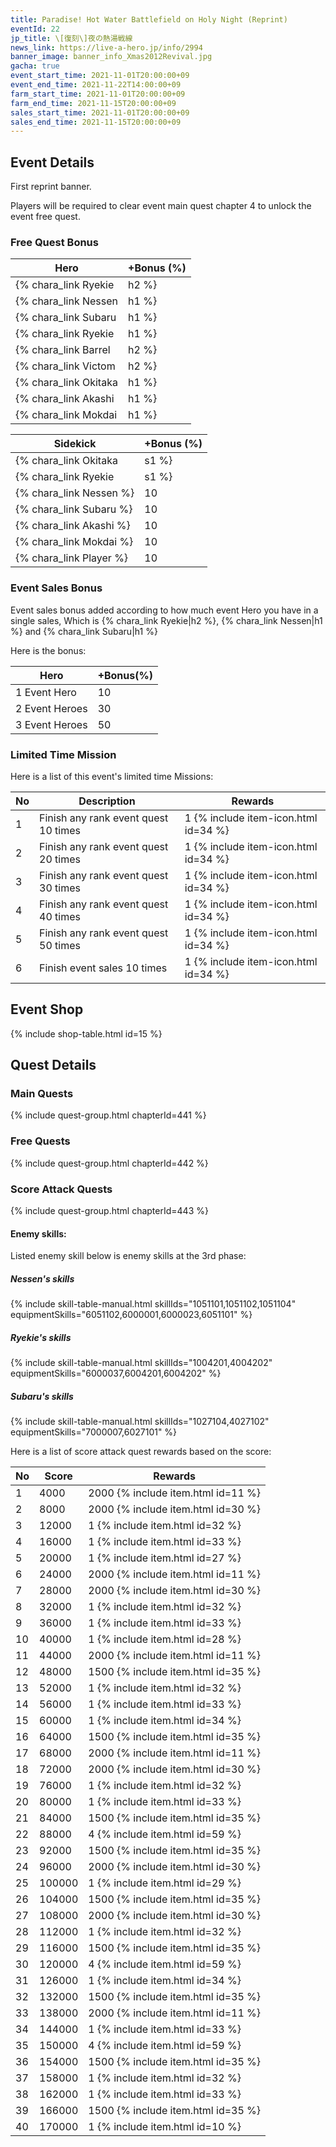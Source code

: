 ```yaml
---
title: Paradise! Hot Water Battlefield on Holy Night (Reprint)
eventId: 22
jp_title: \[復刻\]夜の熱湯戦線
news_link: https://live-a-hero.jp/info/2994
banner_image: banner_info_Xmas2012Revival.jpg
gacha: true
event_start_time: 2021-11-01T20:00:00+09
event_end_time: 2021-11-22T14:00:00+09
farm_start_time: 2021-11-01T20:00:00+09
farm_end_time: 2021-11-15T20:00:00+09
sales_start_time: 2021-11-01T20:00:00+09
sales_end_time: 2021-11-15T20:00:00+09
---
```


## Event Details

First reprint banner.

Players will be required to clear event main quest chapter 4 to unlock the event free quest.

### Free Quest Bonus

| Hero | +Bonus (%)|
|------------|--------------|
| {% chara_link Ryekie|h2 %} | 40 |
| {% chara_link Nessen|h1 %}  | 40 |
| {% chara_link Subaru|h1 %}  | 30 |
| {% chara_link Ryekie|h1 %} | 20 |
| {% chara_link Barrel|h2 %} | 20 |
| {% chara_link Victom|h2 %} | 20 |
| {% chara_link Okitaka|h1 %} | 10 |
| {% chara_link Akashi|h1 %}  | 10 |
| {% chara_link Mokdai|h1 %} | 10 | 


| Sidekick | +Bonus (%) |
|-------------|---------------|
| {% chara_link Okitaka|s1 %} | 10 | 
| {% chara_link Ryekie|s1 %} | 10 | 
| {% chara_link Nessen %}  | 10 | 
| {% chara_link Subaru %}  | 10 | 
| {% chara_link Akashi %} | 10 | 
| {% chara_link Mokdai %} | 10 | 
| {% chara_link Player %} | 10 | 

### Event Sales Bonus

Event sales bonus added according to how much event Hero you have in a single sales, Which is
{% chara_link Ryekie|h2 %}, {% chara_link Nessen|h1 %} and {% chara_link Subaru|h1 %}  

Here is the bonus:

| Hero   | +Bonus(%) |
|--------|-----------|
| 1 Event Hero   |     10    |
| 2 Event Heroes |     30    |
| 3 Event Heroes |     50    |

### Limited Time Mission

Here is a list of this event's limited time Missions:

| No  | Description      | Rewards      |
|----|-----------------------------------------------------------|----------------|
| 1  | Finish any rank event quest 10 times | 1 {% include item-icon.html id=34 %}    |
| 2  | Finish any rank event quest 20 times | 1 {% include item-icon.html id=34 %}    |
| 3  | Finish any rank event quest 30 times | 1 {% include item-icon.html id=34 %}    |
| 4  | Finish any rank event quest 40 times | 1 {% include item-icon.html id=34 %}    |
| 5  | Finish any rank event quest 50 times | 1 {% include item-icon.html id=34 %}    |
| 6  | Finish event sales 10 times | 1 {% include item-icon.html id=34 %}    |

## Event Shop

{% include shop-table.html id=15 %}

## Quest Details

### Main Quests

{% include quest-group.html chapterId=441 %}

### Free Quests

{% include quest-group.html chapterId=442 %}

### Score Attack Quests

{% include quest-group.html chapterId=443 %}

#### Enemy skills:

Listed enemy skill below is enemy skills at the 3rd phase:

##### Nessen's skills

{% include skill-table-manual.html skillIds="1051101,1051102,1051104" equipmentSkills="6051102,6000001,6000023,6051101" %}

##### Ryekie's skills

{% include skill-table-manual.html skillIds="1004201,4004202" equipmentSkills="6000037,6004201,6004202" %}

##### Subaru's skills

{% include skill-table-manual.html skillIds="1027104,4027102" equipmentSkills="7000007,6027101" %}

Here is a list of score attack quest rewards based on the score:

| No  | Score      | Rewards      |
|----|-----------------------------------------------------------|----------------|
| 1  | 4000 | 2000 {% include item.html id=11 %}    |
| 2  | 8000 | 2000 {% include item.html id=30 %}     |
| 3  | 12000 | 1 {% include item.html id=32 %}    |
| 4  | 16000 | 1 {% include item.html id=33 %}    |
| 5  | 20000 | 1 {% include item.html id=27 %}    |
| 6  | 24000 | 2000 {% include item.html id=11 %}    |
| 7  | 28000 | 2000 {% include item.html id=30 %}     |
| 8  | 32000 | 1 {% include item.html id=32 %}    |
| 9  | 36000 | 1 {% include item.html id=33 %}    |
| 10 | 40000 | 1 {% include item.html id=28 %}    |
| 11 | 44000 | 2000 {% include item.html id=11 %}    |
| 12 | 48000 | 1500 {% include item.html id=35 %}    |
| 13 | 52000 | 1 {% include item.html id=32 %}    |
| 14  | 56000 | 1 {% include item.html id=33 %}    |
| 15  | 60000 | 1 {% include item.html id=34 %}    |
| 16  | 64000 | 1500 {% include item.html id=35 %}    |
| 17  | 68000 | 2000 {% include item.html id=11 %}    |
| 18  | 72000 | 2000 {% include item.html id=30 %}    |
| 19 | 76000 | 1 {% include item.html id=32 %}   |
| 20  | 80000 | 1 {% include item.html id=33 %}    |
| 21  | 84000 | 1500 {% include item.html id=35 %}    |
| 22 | 88000 | 4 {% include item.html id=59 %}     |
| 23  | 92000 | 1500 {% include item.html id=35 %}   |
| 24  | 96000 | 2000 {% include item.html id=30 %}    |
| 25  | 100000 | 1 {% include item.html id=29 %}    |
| 26  | 104000 | 1500 {% include item.html id=35 %}    |
| 27  | 108000 | 2000 {% include item.html id=30 %}     |
| 28  | 112000 | 1 {% include item.html id=32 %}    |
| 29  | 116000 | 1500 {% include item.html id=35 %}    |
| 30  | 120000 | 4 {% include item.html id=59 %}    |
| 31  | 126000 | 1 {% include item.html id=34 %}    |
| 32 | 132000 | 1500 {% include item.html id=35 %}  |
| 33 | 138000 | 2000 {% include item.html id=11 %}   |
| 34 | 144000 | 1 {% include item.html id=33 %}    |
| 35 | 150000 | 4 {% include item.html id=59 %}    |
| 36 | 154000 | 1500 {% include item.html id=35 %}    |
| 37  | 158000 | 1 {% include item.html id=32 %}    |
| 38 | 162000 | 1 {% include item.html id=33 %}    |
| 39 | 166000 | 1500 {% include item.html id=35 %}    |
| 40 | 170000 | 1 {% include item.html id=10 %}    |
